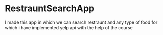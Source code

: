 # RestrauntSearchApp
I made this app in which we can search restraunt and any type of food for which i have implemented yelp api with the help of the course
